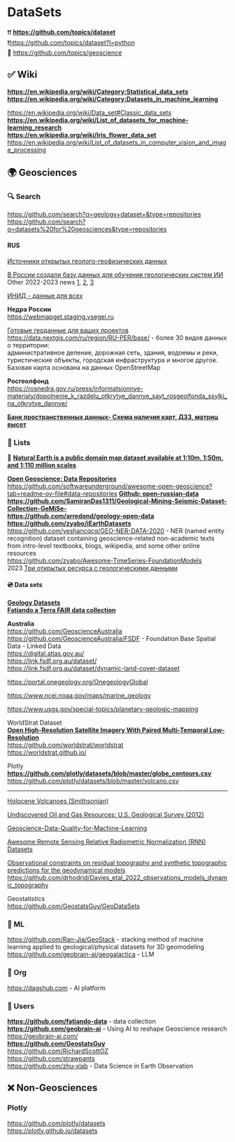 # DataSets
❗❗ **https://github.com/topics/dataset**                   
❗https://github.com/topics/dataset?l=python        
🔴 https://github.com/topics/geoscience                

## ✅ Wiki                
**https://en.wikipedia.org/wiki/Category:Statistical_data_sets**                
**https://en.wikipedia.org/wiki/Category:Datasets_in_machine_learning**

https://en.wikipedia.org/wiki/Data_set#Classic_data_sets                  
**https://en.wikipedia.org/wiki/List_of_datasets_for_machine-learning_research**                                               
**https://en.wikipedia.org/wiki/Iris_flower_data_set**         
https://en.wikipedia.org/wiki/List_of_datasets_in_computer_vision_and_image_processing                        

## 🌍 Geosciences                         
### 🔍 Search 
https://github.com/search?q=geology+dataset+&type=repositories                           
https://github.com/search?q=datasets%20for%20geosciences&type=repositories

#### RUS 
[Источники открытых геолого-геофизических данных](https://wiki.gis-lab.info/w/Источники_открытых_геолого-геофизических_данных)             

[В России создали базу данных для обучения геологических систем ИИ](https://ai.gov.ru/mediacenter/v-rossii-sozdali-bazu-dannykh-dlya-obucheniya-geologicheskikh-sistem-ii/)             
Other 2022-2023 news [1](https://www.cnews.ru/news/line/2023-09-04_issledovateli_sbera_vmeste), [2](https://habr.com/ru/news/758804), [3](https://www.comnews.ru/content/230473/2023-11-30/2023-w48/1230/1233/cifrovaya-geologiya-grant-rfrit-i-vnedrenie-rosgeo-otkroet-mirovoy-rynok-rossiyskoy-platforme-dlya-raboty-geologicheskimi-dannymi)                

[ИНИД - данные для всех](https://data.rcsi.science)                    

**Недра России**                     
https://webmapget.staging.vsegei.ru      

[Готовые геоданные для ваших проектов](https://data.nextgis.com/ru/)             
https://data.nextgis.com/ru/region/RU-PER/base/ - более 30 видов данных о территории:                
административное деление, дорожная сеть, здания, водоемы и реки, туристические объекты, городская инфраструктура и многое другое.              
Базовая карта основана на данных OpenStreetMap                         

**Росгеолфонд**                 
https://rosnedra.gov.ru/press/informatsionnye-materialy/dopolnenie_k_razdelu_otkrytye_dannye_sayt_rosgeolfonda_ssylki_na_otkrytye_dannye/                

**[Банк пространственных данных- Схема наличия карт, ДЗЗ, матриц высот](https://spatialdb.net)**         

### 📄 Lists
🚩 **[Natural Earth is a public domain map dataset available at 1:10m, 1:50m, and 1:110 million scales](https://www.naturalearthdata.com/)**                                        

**[Open Geoscience: Data Repositories](https://github.com/softwareunderground/awesome-open-geoscience?tab=readme-ov-file#data-repositories)**                                    
https://github.com/softwareunderground/awesome-open-geoscience?tab=readme-ov-file#data-repositories
**[Github: open-russian-data](https://github.com/abnegantes/open-russian-data)**           
**https://github.com/SamiranDas1311/Geological-Mining-Seismic-Dataset-Collection-GeMiSe-**                     
**https://github.com/arredond/geology-open-data**      
**https://github.com/zyabo/iEarthDatasets**              
https://github.com/yeshancqcq/GEO-NER-DATA-2020 - NER (named entity recognition) dataset containing geoscience-related non-academic texts from intro-level textbooks, blogs, wikipedia, and some other online resources           
https://github.com/zyabo/Awesome-TimeSeries-FoundationModels                     
2023 [Три открытых ресурса с геологическими данными](https://cartetika.ru/tpost/g6dop9luc1-tri-otkritih-resursa-s-geologicheskimi-d)             

#### 💿 Data sets


**[Geology Datasets](https://dagshub.com/datasets/geology/)**                                     
**[Fatiando a Terra FAIR data collection](https://github.com/fatiando-data)**                                  

**Australia**  
https://github.com/GeoscienceAustralia                       
https://github.com/GeoscienceAustralia/FSDF - Foundation Base Spatial Data - Linked Data                           
https://digital.atlas.gov.au/               
https://link.fsdf.org.au/dataset/                 
https://link.fsdf.org.au/dataset/dynamic-land-cover-dataset                                       

https://portal.onegeology.org/OnegeologyGlobal                   

https://www.ncei.noaa.gov/maps/marine_geology              

https://www.usgs.gov/special-topics/planetary-geologic-mapping               

WorldStrat Dataset                                
**[Open High-Resolution Satellite Imagery With Paired Multi-Temporal Low-Resolution](https://zenodo.org/records/6810792)**                   
https://github.com/worldstrat/worldstrat               
https://worldstrat.github.io/            

Plotly                          
**https://github.com/plotly/datasets/blob/master/globe_contours.csv**               
https://github.com/plotly/datasets/blob/master/volcano.csv  

- - -

[Holocene Volcanoes (Smithsonian)](https://volcano.si.edu)

[Undiscovered Oil and Gas Resources: U.S. Geological Survey (2012)](https://pubs.er.usgs.gov/publication/ds69FF)           

[Geoscience-Data-Quality-for-Machine-Learning](https://github.com/RichardScottOZ/Geoscience-Data-Quality-for-Machine-Learning)            

[Awesome Remote Sensing Relative Radiometric Normalization (RNN) Datasets](https://github.com/ArminMoghimi/Awesome-Remote-Sensing-Relative-Radiometric-Normalization-Datasets)                                             

[Observational constraints on residual topography and synthetic topographic predictions for the geodynamical models](https://github.com/drhodrid/Davies_etal_NGeo_2019_Datasets)                      
https://github.com/drhodrid/Davies_etal_2022_observations_models_dynamic_topography                 

Geostatistics                 
https://github.com/GeostatsGuy/GeoDataSets                                   

### 🚗 ML              
https://github.com/Ran-Jia/GeoStack - stacking method of machine learning applied to geological/physical datasets for 3D geomodeling                      
https://github.com/geobrain-ai/geogalactica - LLM      


### 🏢 Org 
https://dagshub.com - AI platform      

### 👨 Users                
**https://github.com/fatiando-data** - data collection                                   
**https://github.com/geobrain-ai** - Using AI to reshape Geoscience research     https://geobrain-ai.com/                              
**https://github.com/GeostatsGuy**                 
https://github.com/RichardScottOZ             
https://github.com/strawpants                    
https://github.com/zhu-xlab - Data Science in Earth Observation          

## ❌ Non-Geosciences                   
###  


### Plotly                 
https://github.com/plotly/datasets            
https://plotly.github.io/datasets         
